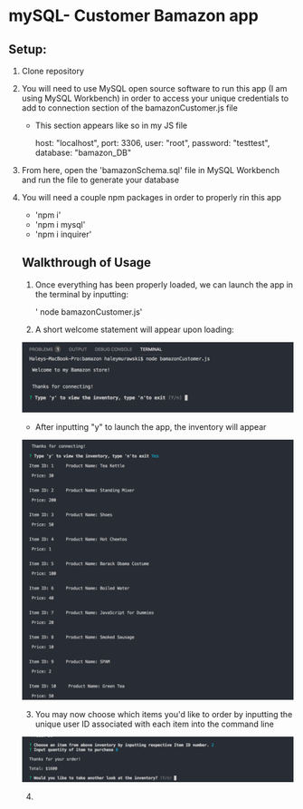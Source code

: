 # mySQL- Customer Bamazon app 

## Setup:

1. Clone repository

2. You will need to use MySQL open source software to run this app (I am using MySQL Workbench) in order to access your unique credentials to add to connection section of the bamazonCustomer.js file

    * This section appears like so in my JS file
    
        host: "localhost",
        port: 3306,
        user: "root",
        password: "testtest",
        database: "bamazon_DB"
    
3. From here, open the 'bamazonSchema.sql' file in MySQL Workbench and run the file to generate your database

4. You will need a couple npm packages in order to properly rin this app

    * 'npm i'
    * 'npm i mysql'
    * 'npm i inquirer'
    
    ## Walkthrough of Usage
    
    1. Once everything has been properly loaded, we can launch the app in the terminal by inputting:
    
        ' node bamazonCustomer.js'
    
    2. A short welcome statement will appear upon loading:
    
    ![GitHub Logo](/images/SS1.png)
    
    * After inputting "y" to launch the app, the inventory will appear
    
    ![GitHub Logo](/images/SS2.png)
    
    3. You may now choose which items you'd like to order by inputting the unique user ID associated with each item into the command line
    
    ![GitHub Logo](/images/SS3.png)
    
    4. 
    
        

